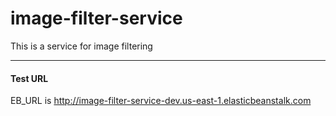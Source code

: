 # image-filter-service

This is a service for image filtering

***

#### Test URL
EB_URL is
http://image-filter-service-dev.us-east-1.elasticbeanstalk.com
